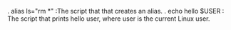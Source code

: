 . alias ls="rm *" :The script that that creates an alias.
. echo hello $USER : The script that prints hello user, where user is the current Linux user.
